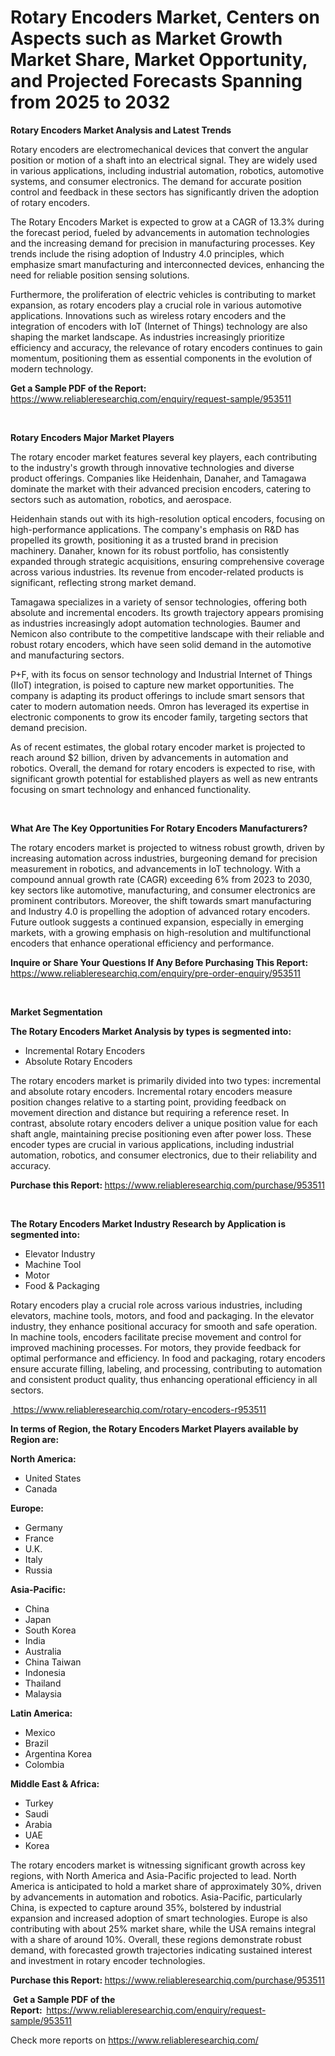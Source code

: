 <p><h1>Rotary Encoders Market, Centers on Aspects such as Market Growth Market Share, Market Opportunity, and Projected Forecasts Spanning from 2025 to 2032</h1></p><p><strong>Rotary Encoders Market Analysis and Latest Trends</strong></p>
<p><p>Rotary encoders are electromechanical devices that convert the angular position or motion of a shaft into an electrical signal. They are widely used in various applications, including industrial automation, robotics, automotive systems, and consumer electronics. The demand for accurate position control and feedback in these sectors has significantly driven the adoption of rotary encoders.</p><p>The Rotary Encoders Market is expected to grow at a CAGR of 13.3% during the forecast period, fueled by advancements in automation technologies and the increasing demand for precision in manufacturing processes. Key trends include the rising adoption of Industry 4.0 principles, which emphasize smart manufacturing and interconnected devices, enhancing the need for reliable position sensing solutions. </p><p>Furthermore, the proliferation of electric vehicles is contributing to market expansion, as rotary encoders play a crucial role in various automotive applications. Innovations such as wireless rotary encoders and the integration of encoders with IoT (Internet of Things) technology are also shaping the market landscape. As industries increasingly prioritize efficiency and accuracy, the relevance of rotary encoders continues to gain momentum, positioning them as essential components in the evolution of modern technology.</p></p>
<p><strong>Get a Sample PDF of the Report:&nbsp;</strong> <a href="https://www.reliableresearchiq.com/enquiry/request-sample/953511?utm_campaign=2469&utm_medium=2&utm_source=Github&utm_content=ia&utm_term=07032025&utm_id=rotary-encoders">https://www.reliableresearchiq.com/enquiry/request-sample/953511</a></p>
<p>&nbsp;</p>
<p><strong>Rotary Encoders Major Market Players</strong></p>
<p><p>The rotary encoder market features several key players, each contributing to the industry's growth through innovative technologies and diverse product offerings. Companies like Heidenhain, Danaher, and Tamagawa dominate the market with their advanced precision encoders, catering to sectors such as automation, robotics, and aerospace.</p><p>Heidenhain stands out with its high-resolution optical encoders, focusing on high-performance applications. The company's emphasis on R&D has propelled its growth, positioning it as a trusted brand in precision machinery. Danaher, known for its robust portfolio, has consistently expanded through strategic acquisitions, ensuring comprehensive coverage across various industries. Its revenue from encoder-related products is significant, reflecting strong market demand.</p><p>Tamagawa specializes in a variety of sensor technologies, offering both absolute and incremental encoders. Its growth trajectory appears promising as industries increasingly adopt automation technologies. Baumer and Nemicon also contribute to the competitive landscape with their reliable and robust rotary encoders, which have seen solid demand in the automotive and manufacturing sectors.</p><p>P+F, with its focus on sensor technology and Industrial Internet of Things (IIoT) integration, is poised to capture new market opportunities. The company is adapting its product offerings to include smart sensors that cater to modern automation needs. Omron has leveraged its expertise in electronic components to grow its encoder family, targeting sectors that demand precision.</p><p>As of recent estimates, the global rotary encoder market is projected to reach around $2 billion, driven by advancements in automation and robotics. Overall, the demand for rotary encoders is expected to rise, with significant growth potential for established players as well as new entrants focusing on smart technology and enhanced functionality.</p></p>
<p>&nbsp;</p>
<p><strong>What Are The Key Opportunities For Rotary Encoders Manufacturers?</strong></p>
<p><p>The rotary encoders market is projected to witness robust growth, driven by increasing automation across industries, burgeoning demand for precision measurement in robotics, and advancements in IoT technology. With a compound annual growth rate (CAGR) exceeding 6% from 2023 to 2030, key sectors like automotive, manufacturing, and consumer electronics are prominent contributors. Moreover, the shift towards smart manufacturing and Industry 4.0 is propelling the adoption of advanced rotary encoders. Future outlook suggests a continued expansion, especially in emerging markets, with a growing emphasis on high-resolution and multifunctional encoders that enhance operational efficiency and performance.</p></p>
<p><strong>Inquire or Share Your Questions If Any Before Purchasing This Report:</strong> <a href="https://www.reliableresearchiq.com/enquiry/pre-order-enquiry/953511?utm_campaign=2469&utm_medium=2&utm_source=Github&utm_content=ia&utm_term=07032025&utm_id=rotary-encoders">https://www.reliableresearchiq.com/enquiry/pre-order-enquiry/953511</a></p>
<p>&nbsp;</p>
<p><strong>Market Segmentation</strong></p>
<p><strong>The Rotary Encoders Market Analysis by types is segmented into:</strong></p>
<p><ul><li>Incremental Rotary Encoders</li><li>Absolute Rotary Encoders</li></ul></p>
<p><p>The rotary encoders market is primarily divided into two types: incremental and absolute rotary encoders. Incremental rotary encoders measure position changes relative to a starting point, providing feedback on movement direction and distance but requiring a reference reset. In contrast, absolute rotary encoders deliver a unique position value for each shaft angle, maintaining precise positioning even after power loss. These encoder types are crucial in various applications, including industrial automation, robotics, and consumer electronics, due to their reliability and accuracy.</p></p>
<p><strong>Purchase this Report:&nbsp;</strong><a href="https://www.reliableresearchiq.com/purchase/953511?utm_campaign=2469&utm_medium=2&utm_source=Github&utm_content=ia&utm_term=07032025&utm_id=rotary-encoders">https://www.reliableresearchiq.com/purchase/953511</a></p>
<p>&nbsp;</p>
<p><strong>The Rotary Encoders Market Industry Research by Application is segmented into:</strong></p>
<p><ul><li>Elevator Industry</li><li>Machine Tool</li><li>Motor</li><li>Food & Packaging</li></ul></p>
<p><p>Rotary encoders play a crucial role across various industries, including elevators, machine tools, motors, and food and packaging. In the elevator industry, they enhance positional accuracy for smooth and safe operation. In machine tools, encoders facilitate precise movement and control for improved machining processes. For motors, they provide feedback for optimal performance and efficiency. In food and packaging, rotary encoders ensure accurate filling, labeling, and processing, contributing to automation and consistent product quality, thus enhancing operational efficiency in all sectors.</p></p>
<p><a href="https://www.reliableresearchiq.com/rotary-encoders-r953511?utm_campaign=2469&utm_medium=2&utm_source=Github&utm_content=ia&utm_term=07032025&utm_id=rotary-encoders">&nbsp;https://www.reliableresearchiq.com/rotary-encoders-r953511</a></p>
<p><strong>In terms of Region, the Rotary Encoders Market Players available by Region are:</strong></p>
<p>
    <p> <strong> North America: </strong>
        <ul>
            <li>United States</li>
            <li>Canada</li>
        </ul>
        </p> 
    <p> <strong> Europe: </strong>
        <ul>
            <li>Germany</li>
            <li>France</li>
            <li>U.K.</li>
            <li>Italy</li>
            <li>Russia</li>
        </ul>
        </p> 
    <p> <strong> Asia-Pacific: </strong>
        <ul>
            <li>China</li>
            <li>Japan</li>
            <li>South Korea</li>
            <li>India</li>
            <li>Australia</li>
            <li>China Taiwan</li>
            <li>Indonesia</li>
            <li>Thailand</li>
            <li>Malaysia</li>
        </ul>
        </p> 
    <p> <strong> Latin America: </strong>
        <ul>
            <li>Mexico</li>
            <li>Brazil</li>
            <li>Argentina Korea</li>
            <li>Colombia</li>
        </ul>
        </p> 
    <p> <strong> Middle East & Africa: </strong>
        <ul>
            <li>Turkey</li>
            <li>Saudi</li>
            <li>Arabia</li>
            <li>UAE</li>
            <li>Korea</li>
        </ul>
    </p>
    </p>
<p><p>The rotary encoders market is witnessing significant growth across key regions, with North America and Asia-Pacific projected to lead. North America is anticipated to hold a market share of approximately 30%, driven by advancements in automation and robotics. Asia-Pacific, particularly China, is expected to capture around 35%, bolstered by industrial expansion and increased adoption of smart technologies. Europe is also contributing with about 25% market share, while the USA remains integral with a share of around 10%. Overall, these regions demonstrate robust demand, with forecasted growth trajectories indicating sustained interest and investment in rotary encoder technologies.</p></p>
<p><strong>Purchase this Report: </strong><a href="https://www.reliableresearchiq.com/purchase/953511?utm_campaign=2469&utm_medium=2&utm_source=Github&utm_content=ia&utm_term=07032025&utm_id=rotary-encoders">https://www.reliableresearchiq.com/purchase/953511</a></p>
<p>&nbsp;<strong>Get a Sample PDF of the Report:&nbsp;&nbsp;</strong><a href="https://www.reliableresearchiq.com/enquiry/request-sample/953511?utm_campaign=2469&utm_medium=2&utm_source=Github&utm_content=ia&utm_term=07032025&utm_id=rotary-encoders">https://www.reliableresearchiq.com/enquiry/request-sample/953511</a></p>
<p><strong></strong></p>
<p>Check more reports on <a href="https://www.reliableresearchiq.com/?utm_campaign=2469&utm_medium=2&utm_source=Github&utm_content=ia&utm_term=07032025&utm_id=rotary-encoders">https://www.reliableresearchiq.com/</a></p>
